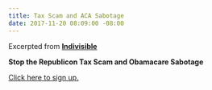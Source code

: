 ```yaml
---
title: Tax Scam and ACA Sabotage
date: 2017-11-20 08:09:00 -08:00
---
```


Excerpted from [**Indivisible**](https://www.indivisible.org/)

**Stop the Republicon Tax Scam and Obamacare Sabotage**

[Click here to sign up.](http://act.indivisible.org/event/local-actions/7438/signup/?akid=6432.37.4Nlftt&zip=&source=)

